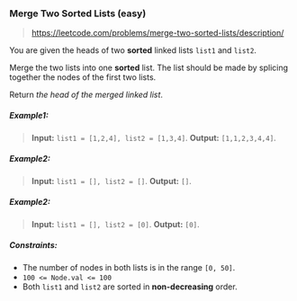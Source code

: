 ### Merge Two Sorted Lists (easy)

> https://leetcode.com/problems/merge-two-sorted-lists/description/

You are given the heads of two **sorted** linked lists `list1` and `list2`.

Merge the two lists into one **sorted** list. The list should be made by splicing together the nodes of the first two lists.

Return _the head of the merged linked list_.

##### Example1:

> **Input:** `list1 = [1,2,4], list2 = [1,3,4]`.
> **Output:** `[1,1,2,3,4,4]`.

##### Example2:

> **Input:** `list1 = [], list2 = []`.
> **Output:** `[]`.

##### Example2:

> **Input:** `list1 = [], list2 = [0]`.
> **Output:** `[0]`.

##### Constraints:

- The number of nodes in both lists is in the range `[0, 50]`.
- `100 <= Node.val <= 100`
- Both `list1` and `list2` are sorted in **non-decreasing** order.
